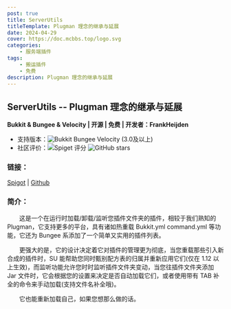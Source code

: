 ```yaml
---
post: true
title: ServerUtils
titleTemplate: Plugman 理念的继承与延展
date: 2024-04-29
cover: https://doc.mcbbs.top/logo.svg
categories:
    - 服务端插件
tags:
    - 搬运插件
    - 免费
description: Plugman 理念的继承与延展
---
```


## ServerUtils -- Plugman 理念的继承与延展

**Bukkit & Bungee & Velocity | 开源 | 免费 | 开发者：FrankHeijden**

* 支持版本：![Bukkit](https://img.shields.io/spiget/tested-versions/79599?label=Bukkit) Bungee  Velocity (3.0及以上)
* 社区评价：![Spiget 评分](https://img.shields.io/spiget/rating/79599?label=Spigot%20%E8%AF%84%E5%88%86&style=flat-square) ![GitHub stars](https://img.shields.io/github/stars/FrankHeijden/ServerUtils?label=GitHub%20stars&style=flat-square)

### 链接：

[Spigot](https://www.spigotmc.org/resources/79599/) | [Github](https://github.com/FrankHeijden/ServerUtils)

### 简介：

&emsp;&emsp;这是一个在运行时加载/卸载/监听您插件文件夹的插件，相较于我们熟知的 Plugman，它支持更多的平台，具有诸如热重载 Bukkit.yml command.yml 等功能，它还为 Bungee 系添加了一个简单又实用的插件列表。

&emsp;&emsp;更强大的是，它的设计决定着它对插件的管理更为彻底，当您重载那些引入新合成的插件时，SU 能帮助您同时甄别配方表的归属并重新应用它们(仅在 1.12 以上生效)，而监听功能允许您时时监听插件文件夹变动，当您往插件文件夹添加 Jar 文件时，它会根据您的设置来决定是否自动加载它们，或者使用带有 TAB 补全的命令来手动加载(支持文件名补全哦)。

&emsp;&emsp;它也能重新加载自己，如果您想那么做的话。
